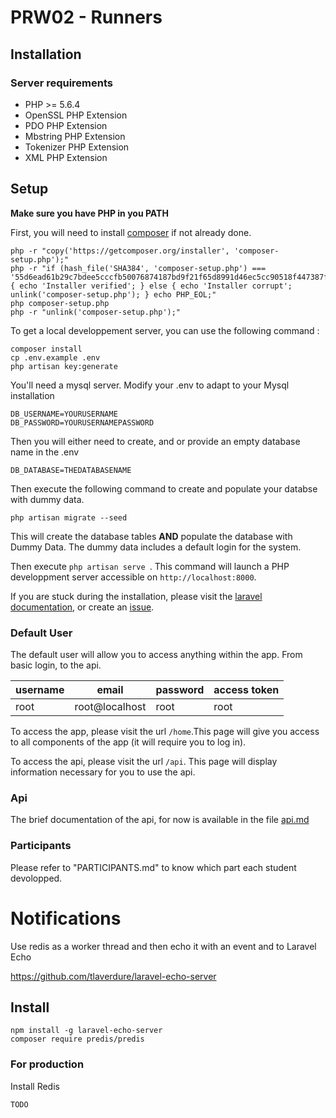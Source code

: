 # PRW02 - Runners
## Installation
### Server requirements
- PHP >= 5.6.4
- OpenSSL PHP Extension
- PDO PHP Extension
- Mbstring PHP Extension
- Tokenizer PHP Extension
- XML PHP Extension

## Setup

**Make sure you have PHP in you PATH**

First, you will need to install [composer](https://getcomposer.org/download/) if not already done.
```
php -r "copy('https://getcomposer.org/installer', 'composer-setup.php');"
php -r "if (hash_file('SHA384', 'composer-setup.php') === '55d6ead61b29c7bdee5cccfb50076874187bd9f21f65d8991d46ec5cc90518f447387fb9f76ebae1fbbacf329e583e30') { echo 'Installer verified'; } else { echo 'Installer corrupt'; unlink('composer-setup.php'); } echo PHP_EOL;"
php composer-setup.php
php -r "unlink('composer-setup.php');"
```


To get a local developpement server, you can use the following command :
```
composer install
cp .env.example .env
php artisan key:generate

```
You'll need a mysql server. Modify your .env to adapt to your Mysql installation
```
DB_USERNAME=YOURUSERNAME
DB_PASSWORD=YOURUSERNAMEPASSWORD
```
Then you will either need to create, and or provide an empty database name in the .env
```
DB_DATABASE=THEDATABASENAME
```

Then execute the following command to create and populate your databse with dummy data.
```
php artisan migrate --seed
```
This will create the database tables **AND** populate the database with Dummy Data.
The dummy data includes a default login for the system.

Then execute ```php artisan serve ```. This command will launch a PHP developpment server accessible on `http://localhost:8000`.

If you are stuck during the installation, please visit the [laravel documentation](https://laravel.com/docs/5.3/installation), or create an [issue](https://github.com/CPNV-ES/Runners-Laravel/issues/new).

### Default User

The default user will allow you to access anything within the app. From basic login, to the api.

| username | email          | password | access token |
|----------|----------------|----------|--------------|
| root     | root@localhost | root     | root         |

To access the app, please visit the url ```/home```.This page will give you access to all components of the app (it will require you to log in).

To access the api, please visit the url ```/api```. This page will display information necessary for you to use the api.

### Api

The brief documentation of the api, for now is available in the file [api.md](/api.md)

### Participants

Please refer to "PARTICIPANTS.md" to know which part each student devolopped.

# Notifications

Use redis as a worker thread and then echo it with an event and to Laravel Echo

https://github.com/tlaverdure/laravel-echo-server

## Install
```
npm install -g laravel-echo-server
composer require predis/predis
```

### For production

Install Redis

```
TODO
```
